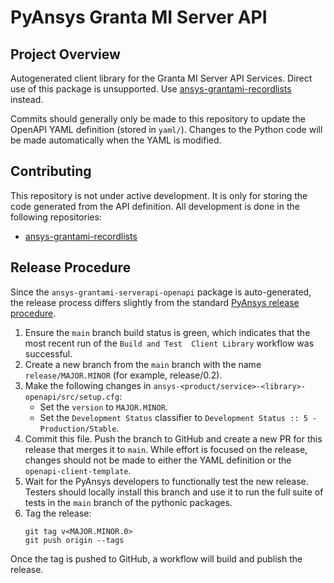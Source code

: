 # PyAnsys Granta MI Server API

## Project Overview
Autogenerated client library for the Granta MI Server API Services. Direct use of this package is unsupported.
Use [ansys-grantami-recordlists](https://github.com/pyansys/grantami-recordlists) instead.

Commits should generally only be made to this repository to update the OpenAPI YAML definition (stored in
`yaml/`). Changes to the Python code will be made automatically when the YAML is modified.


## Contributing
This repository is not under active development. It is only for storing the code generated from the API
definition. All development is done in the following repositories:
- [ansys-grantami-recordlists](https://github.com/pyansys/grantami-recordlists)


## Release Procedure
Since the `ansys-grantami-serverapi-openapi` package is auto-generated, the release process differs slightly from
the standard
[PyAnsys release procedure](https://dev.docs.pyansys.com/guidelines/dev_practices.html#release-procedures).

1. Ensure the ``main`` branch build status is green, which indicates that the most recent run of the ``Build and Test 
   Client Library`` workflow was successful.
2. Create a new branch from the ``main`` branch with the name ``release/MAJOR.MINOR`` (for example, release/0.2).
3. Make the following changes in ``ansys-<product/service>-<library>-openapi/src/setup.cfg``:
    - Set the ``version`` to ``MAJOR.MINOR``.
    - Set the ``Development Status`` classifier to ``Development Status :: 5 - Production/Stable``.
4. Commit this file. Push the branch to GitHub and create a new PR for this release that merges it to ``main``.
   While effort is focused on the release, changes should not be made to either the YAML definition
   or the ``openapi-client-template``.
5. Wait for the PyAnsys developers to functionally test the new release. Testers should locally install this
   branch and use it to run the full suite of tests in the ``main`` branch of the pythonic packages.
6. Tag the release:
   ```commandline
   git tag v<MAJOR.MINOR.0>
   git push origin --tags
   ```

Once the tag is pushed to GitHub, a workflow will build and publish the release.
